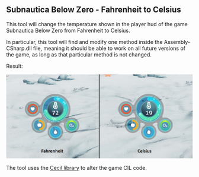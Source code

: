 ## Subnautica Below Zero - Fahrenheit to Celsius

This tool will change the temperature shown in the player hud of the game Subnautica Below Zero from Fahrenheit to Celsius.

In particular, this tool will find and modify one method inside the Assembly-CSharp.dll file, meaning it should be able to work on all future versions of the game, as long as that particular method is not changed.

Result:

![Fahrenheit vs Celsius](Fahrenheit%20vs%20Celsius.jpg)


The tool uses the [Cecil library](https://github.com/jbevain/cecil) to alter the game CIL code.
